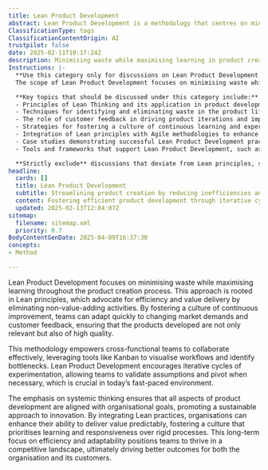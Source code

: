 ```yaml
---
title: Lean Product Development
abstract: Lean Product Development is a methodology that centres on minimising waste and maximising learning throughout the product creation process, drawing from Lean principles that prioritise efficiency and value delivery by eliminating non-value-adding activities. This approach is utilised to foster a culture of continuous improvement, enabling teams to swiftly adapt to changing market demands and customer feedback, thereby ensuring the development of relevant and high-quality products. By empowering cross-functional teams to collaborate effectively and employing tools like Kanban to visualise workflows and identify bottlenecks, Lean Product Development promotes iterative cycles of experimentation that allow for the validation of assumptions and necessary pivots. This is particularly vital in today’s fast-paced environment, where responsiveness is key. The focus on systemic thinking aligns all aspects of product development with organisational goals, encouraging a sustainable approach to innovation. By integrating Lean practices, organisations can enhance their capacity to deliver value predictably, cultivating a culture that values learning and adaptability over rigid processes. This long-term emphasis on efficiency and responsiveness equips teams to excel in a competitive landscape, ultimately leading to improved outcomes for both the organisation and its customers.
ClassificationType: tags
ClassificationContentOrigin: AI
trustpilot: false
date: 2025-02-11T10:17:24Z
description: Minimising waste while maximising learning in product creation.
Instructions: |-
  **Use this category only for discussions on Lean Product Development.**  
  The scope of Lean Product Development focuses on minimising waste while maximising learning throughout the product creation process. This approach emphasises efficiency, continuous improvement, and delivering value to customers by optimising resources and processes.

  **Key topics that should be discussed under this category include:**
  - Principles of Lean Thinking and its application in product development.
  - Techniques for identifying and eliminating waste in the product lifecycle.
  - The role of customer feedback in driving product iterations and improvements.
  - Strategies for fostering a culture of continuous learning and experimentation.
  - Integration of Lean principles with Agile methodologies to enhance product delivery.
  - Case studies demonstrating successful Lean Product Development practices.
  - Tools and frameworks that support Lean Product Development, such as Value Stream Mapping and A3 Problem Solving.

  **Strictly exclude** discussions that deviate from Lean principles, such as overly prescriptive methodologies that do not allow for flexibility, or topics that focus solely on traditional project management without considering Lean's emphasis on value and waste reduction.
headline:
  cards: []
  title: Lean Product Development
  subtitle: Streamlining product creation by reducing inefficiencies and enhancing insights through iterative learning and adaptive processes.
  content: Fostering efficient product development through iterative cycles that prioritise learning and adaptability. Emphasising the reduction of waste, teams should explore practices that enhance collaboration, visualise workflows, and leverage data-driven insights to inform decision-making, ultimately delivering value more effectively and responsively.
  updated: 2025-02-13T12:04:07Z
sitemap:
  filename: sitemap.xml
  priority: 0.7
BodyContentGenDate: 2025-04-09T16:37:30
concepts:
- Method

---
```

Lean Product Development focuses on minimising waste while maximising learning throughout the product creation process. This approach is rooted in Lean principles, which advocate for efficiency and value delivery by eliminating non-value-adding activities. By fostering a culture of continuous improvement, teams can adapt quickly to changing market demands and customer feedback, ensuring that the products developed are not only relevant but also of high quality.

This methodology empowers cross-functional teams to collaborate effectively, leveraging tools like Kanban to visualise workflows and identify bottlenecks. Lean Product Development encourages iterative cycles of experimentation, allowing teams to validate assumptions and pivot when necessary, which is crucial in today’s fast-paced environment. 

The emphasis on systemic thinking ensures that all aspects of product development are aligned with organisational goals, promoting a sustainable approach to innovation. By integrating Lean practices, organisations can enhance their ability to deliver value predictably, fostering a culture that prioritises learning and responsiveness over rigid processes. This long-term focus on efficiency and adaptability positions teams to thrive in a competitive landscape, ultimately driving better outcomes for both the organisation and its customers.
